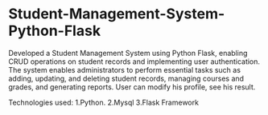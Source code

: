 # Student-Management-System-Python-Flask
Developed a Student Management System using Python Flask, enabling CRUD operations on student records and implementing user authentication.
The system enables administrators to perform essential tasks such as adding, updating, and deleting student records, managing courses and grades, and generating reports.
User can modify his profile, see his result.

Technologies used:
1.Python.
2.Mysql
3.Flask Framework

